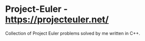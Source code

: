# Project-Euler - https://projecteuler.net/
Collection of Project Euler problems solved by me written in C++.
